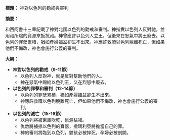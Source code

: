 **標題：** 神對以色列的勸戒與審判

**摘要：**

和西阿書十三章記載了神對北國以色列的勸戒和審判。神指責以色列人反對祂，並用祂所賜的資源來抵抗祂。神曾應許以色列人立王，但後來在怒氣中將王廢去。以色列的罪孽累積，猶如產婦臨盆卻生不出來。神應許救贖以色列脫離死亡，但如果他們不悔改，神也會施行公義的審判。

**大綱：**

* **神對以色列的勸戒（9-11節）**
    * 以色列人反對神，就是反對幫助他們的人。
    * 神在怒氣中賜給以色列王，又在烈怒中廢去。
* **以色列的罪孽和審判（12-14節）**
    * 以色列的罪孽累積，猶如產婦臨盆卻生不出來。
    * 神應許救贖以色列脫離死亡，但如果他們不悔改，神也會施行公義的審判。
* **以色列的滅亡（15-16節）**
    * 以色列將被東風吹乾，泉源枯竭。
    * 仇敵將擄掠以色列的寶器，撒瑪利亞將擔當自己的罪。
    * 神的審判將臨到以色列，嬰孩必被摔死，孕婦必被剖開。
